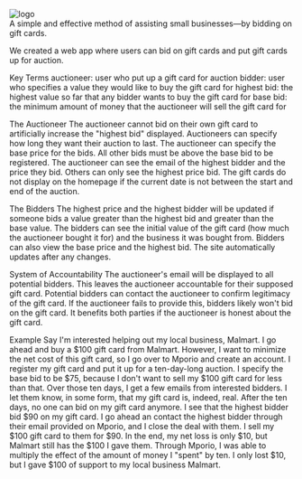 ![logo](https://github.com/mporio/mporio.github.io/blob/master/mporio-logo.png)
<br>
A simple and effective method of assisting small businesses—by bidding on gift cards.

We created a web app where users can bid on gift cards and put gift cards up for auction.

Key Terms
auctioneer: user who put up a gift card for auction 
bidder: user who specifies a value they would like to buy the gift card for 
highest bid: the highest value so far that any bidder wants to buy the gift card for 
base bid: the minimum amount of money that the auctioneer will sell the gift card for

The Auctioneer
The auctioneer cannot bid on their own gift card to artificially increase the "highest bid" displayed. Auctioneers can specify how long they want their auction to last. The auctioneer can specify the base price for the bids. All other bids must be above the base bid to be registered. The auctioneer can see the email of the highest bidder and the price they bid. Others can only see the highest price bid. The gift cards do not display on the homepage if the current date is not between the start and end of the auction.

The Bidders
The highest price and the highest bidder will be updated if someone bids a value greater than the highest bid and greater than the base value. The bidders can see the initial value of the gift card (how much the auctioneer bought it for) and the business it was bought from. Bidders can also view the base price and the highest bid. The site automatically updates after any changes.

System of Accountability
The auctioneer's email will be displayed to all potential bidders. This leaves the auctioneer accountable for their supposed gift card. Potential bidders can contact the auctioneer to confirm legitimacy of the gift card. If the auctioneer fails to provide this, bidders likely won't bid on the gift card. It benefits both parties if the auctioneer is honest about the gift card.

Example
Say I'm interested helping out my local business, Malmart. I go ahead and buy a $100 gift card from Malmart. However, I want to minimize the net cost of this gift card, so I go over to Mporio and create an account. I register my gift card and put it up for a ten-day-long auction. I specify the base bid to be $75, because I don't want to sell my $100 gift card for less than that. Over those ten days, I get a few emails from interested bidders. I let them know, in some form, that my gift card is, indeed, real. After the ten days, no one can bid on my gift card anymore. I see that the highest bidder bid $90 on my gift card. I go ahead an contact the highest bidder through their email provided on Mporio, and I close the deal with them. I sell my $100 gift card to them for $90. In the end, my net loss is only $10, but Malmart still has the $100 I gave them. Through Mporio, I was able to multiply the effect of the amount of money I "spent" by ten. I only lost $10, but I gave $100 of support to my local business Malmart.
